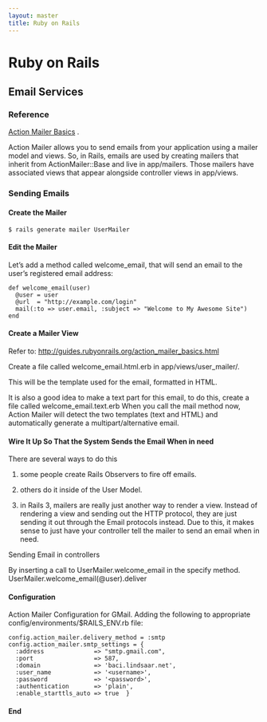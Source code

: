 ```yaml
---
layout: master
title: Ruby on Rails
---
```


# Ruby on Rails


## Email Services

### Reference

[Action Mailer Basics](http://guides.rubyonrails.org/action_mailer_basics.html) .

Action Mailer allows you to send emails from your application using a mailer model and views. So, in Rails, emails are used by creating mailers that inherit from ActionMailer::Base and live in app/mailers. Those mailers have associated views that appear alongside controller views in app/views.

### Sending Emails

#### Create the Mailer

    $ rails generate mailer UserMailer

#### Edit the Mailer

Let’s add a method called welcome_email, that will send an email to the user’s registered email address:
   
    def welcome_email(user)
      @user = user
      @url  = "http://example.com/login"
      mail(:to => user.email, :subject => "Welcome to My Awesome Site")
    end 

#### Create a Mailer View

Refer to: http://guides.rubyonrails.org/action_mailer_basics.html

Create a file called welcome_email.html.erb in app/views/user_mailer/. 

This will be the template used for the email, formatted in HTML.

It is also a good idea to make a text part for this email, to do this, create a file called welcome_email.text.erb
When you call the mail method now, Action Mailer will detect the two templates (text and HTML) and automatically generate a multipart/alternative email.

#### Wire It Up So That the System Sends the Email When in need

There are several ways to do this

1. some people create Rails Observers to fire off emails.

2. others do it inside of the User Model. 

3. in Rails 3, mailers are really just another way to render a view. Instead of rendering a view and sending out the HTTP protocol, they are just sending it out through the Email protocols instead. Due to this, it makes sense to just have your controller tell the mailer to send an email when in need.

Sending Email in controllers  

By inserting a call to UserMailer.welcome_email in the specify method.
    UserMailer.welcome_email(@user).deliver

#### Configuration

Action Mailer Configuration for GMail.
Adding the following to appropriate config/environments/$RAILS_ENV.rb file:

    config.action_mailer.delivery_method = :smtp
    config.action_mailer.smtp_settings = {
      :address              => "smtp.gmail.com",
      :port                 => 587,
      :domain               => 'baci.lindsaar.net',
      :user_name            => '<username>',
      :password             => '<password>',
      :authentication       => 'plain',
      :enable_starttls_auto => true  }


#### End 
